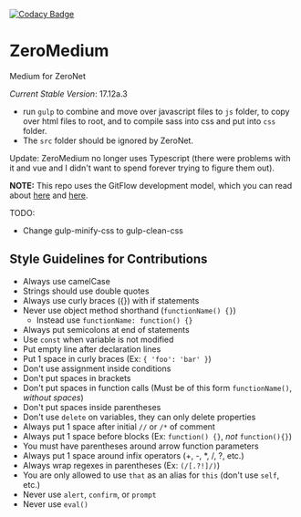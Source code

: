 [![Codacy Badge](https://api.codacy.com/project/badge/Grade/a6ba219b2945469f9299df1c67b17b83)](https://www.codacy.com/app/krixano/ZeroMedium?utm_source=github.com&amp;utm_medium=referral&amp;utm_content=krixano/ZeroMedium&amp;utm_campaign=Badge_Grade)

# ZeroMedium
Medium for ZeroNet

*Current Stable Version*: 17.12a.3

* run `gulp` to combine and move over javascript files to `js` folder, to copy over html files to root, and to compile sass into css and put into `css` folder.
* The `src` folder should be ignored by ZeroNet.

Update: ZeroMedium no longer uses Typescript (there were problems with it and vue and I didn't want to spend forever trying to figure them out).

**NOTE:** This repo uses the GitFlow development model, which you can read about [here](http://nvie.com/posts/a-successful-git-branching-model/) and [here](https://datasift.github.io/gitflow/IntroducingGitFlow.html).

TODO: 
* Change gulp-minify-css to gulp-clean-css

## Style Guidelines for Contributions
* Always use camelCase
* Strings should use double quotes
* Always use curly braces ({}) with if statements
* Never use object method shorthand (`functionName() {}`)
  * Instead use `functionName: function() {}`
* Always put semicolons at end of statements
* Use `const` when variable is not modified
* Put empty line after declaration lines
* Put 1 space in curly braces (Ex: `{ 'foo': 'bar' }`)
* Don't use assignment inside conditions
* Don't put spaces in brackets
* Don't put spaces in function calls (Must be of this form `functionName()`, *without spaces*)
* Don't put spaces inside parentheses
* Don't use `delete` on variables, they can only delete properties
* Always put 1 space after initial `//` or `/*` of comment
* Always put 1 space before blocks (Ex: `function() {}`, *not* `function(){}`)
* You must have parentheses around arrow function parameters
* Always put 1 space around infix operators (+, -, \*, /, ?, etc.)
* Always wrap regexes in parentheses (Ex: `(/[.?!]/)`)
* You are only allowed to use `that` as an alias for `this` (don't use `self`, etc.)
* Never use `alert`, `confirm`, or `prompt`
* Never use `eval()`